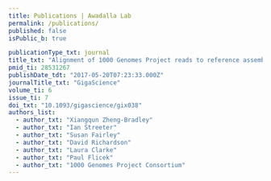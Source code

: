 ```yaml
---
title: Publications | Awadalla Lab
permalink: /publications/
published: false
isPublic_b: true

publicationType_txt: journal
title_txt: "Alignment of 1000 Genomes Project reads to reference assembly GRCh38."
pmid_ti: 28531267
publishDate_tdt: "2017-05-20T07:23:33.000Z"
journalTitle_txt: "GigaScience"
volume_ti: 6
issue_ti: 7
doi_txt: "10.1093/gigascience/gix038"
authors_list: 
  - author_txt: "Xiangqun Zheng-Bradley"
  - author_txt: "Ian Streeter"
  - author_txt: "Susan Fairley"
  - author_txt: "David Richardson"
  - author_txt: "Laura Clarke"
  - author_txt: "Paul Flicek"
  - author_txt: "1000 Genomes Project Consortium"
---
```

